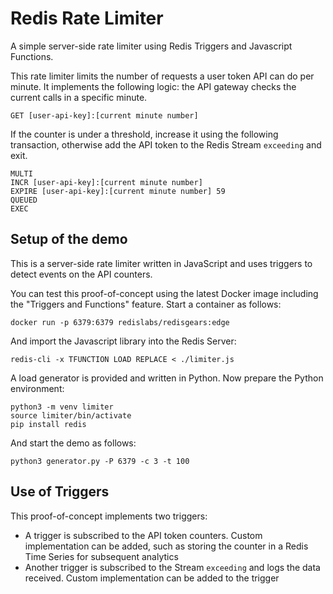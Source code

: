 # Redis Rate Limiter

A simple server-side rate limiter using Redis Triggers and Javascript Functions.

This rate limiter limits the number of requests a user token API can do per minute.
It implements the following logic: the API gateway checks the current calls in a specific minute.

```
GET [user-api-key]:[current minute number]
```

If the counter is under a threshold, increase it using the following transaction, otherwise add the API token to the Redis Stream `exceeding` and exit.

```
MULTI
INCR [user-api-key]:[current minute number]
EXPIRE [user-api-key]:[current minute number] 59
QUEUED
EXEC
```

## Setup of the demo

This is a server-side rate limiter written in JavaScript and uses triggers to detect events on the API counters. 

You can test this proof-of-concept using the latest Docker image including the "Triggers and Functions" feature. Start a container as follows:

```
docker run -p 6379:6379 redislabs/redisgears:edge
```

And import the Javascript library into the Redis Server:

```
redis-cli -x TFUNCTION LOAD REPLACE < ./limiter.js
```

A load generator is provided and written in Python. Now prepare the Python environment:

```
python3 -m venv limiter
source limiter/bin/activate
pip install redis
```

And start the demo as follows:

```
python3 generator.py -P 6379 -c 3 -t 100
```

## Use of Triggers

This proof-of-concept implements two triggers:

- A trigger is subscribed to the API token counters. Custom implementation can be added, such as storing the counter in a Redis Time Series for subsequent analytics
- Another trigger is subscribed to the Stream `exceeding` and logs the data received. Custom implementation can be added to the trigger


